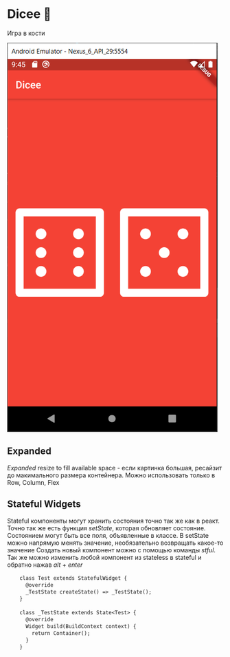 # Dicee 🎲
Игра в кости

![View](/images/сapture.PNG)

## Expanded
*Expanded* resize to fill available space - если картинка большая, ресайзит до макимального размера контейнера. 
Можно использовать только в Row, Column, Flex

## Stateful Widgets
Stateful компоненты могут хранить состояния точно так же как в реакт. Точно так же есть функция *setState*, которая обновляет состояние.
Состоянием могут быть все поля, объявленные в классе. В setState можно напрямую менять значение, необязательно возвращать какое-то значение
Создать новый компонент можно с помощью команды *stful*. Так же можно изменить любой компонент из stateless в stateful и обратно нажав *alt + enter*
```
    class Test extends StatefulWidget {
      @override
      _TestState createState() => _TestState();
    }
    
    class _TestState extends State<Test> {
      @override
      Widget build(BuildContext context) {
        return Container();
      }
    }
```
